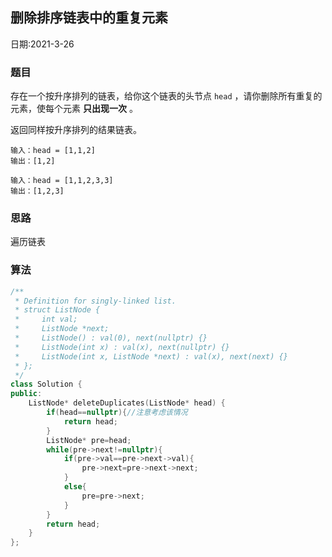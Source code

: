 ## 删除排序链表中的重复元素

日期:2021-3-26

### 题目

存在一个按升序排列的链表，给你这个链表的头节点 `head` ，请你删除所有重复的元素，使每个元素 **只出现一次** 。

返回同样按升序排列的结果链表。

```
输入：head = [1,1,2]
输出：[1,2]

输入：head = [1,1,2,3,3]
输出：[1,2,3]
```

### 思路

遍历链表

### 算法

```c++
/**
 * Definition for singly-linked list.
 * struct ListNode {
 *     int val;
 *     ListNode *next;
 *     ListNode() : val(0), next(nullptr) {}
 *     ListNode(int x) : val(x), next(nullptr) {}
 *     ListNode(int x, ListNode *next) : val(x), next(next) {}
 * };
 */
class Solution {
public:
    ListNode* deleteDuplicates(ListNode* head) {
        if(head==nullptr){//注意考虑该情况
            return head;
        }
        ListNode* pre=head;
        while(pre->next!=nullptr){
            if(pre->val==pre->next->val){
                pre->next=pre->next->next;
            }
            else{
                pre=pre->next;
            }
        }
        return head;
    }
};
```

